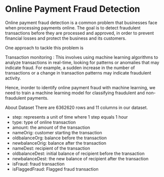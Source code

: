 # Online Payment Fraud Detection
Online payment fraud detection is a common problem that businesses face when processing payments online. The goal is to detect fraudulent transactions before they are processed and approved, in order to prevent financial losses and protect the business and its customers.

One approach to tackle this problem is <br>

Transaction monitoring : This involves using machine learning algorithms to analyze transactions in real-time, looking for patterns or anomalies that may indicate fraud. For example, a sudden increase in the number of transactions or a change in transaction patterns may indicate fraudulent activity.

Hence, inorder to identify online payment fraud with machine learning, we need to train a machine learning model for classifying fraudulent and non-fraudulent payments.

About Dataset
There are 6362620 rows and 11 columns in our dataset.

* step: represents a unit of time where 1 step equals 1 hour
* type: type of online transaction
* amount: the amount of the transaction
* nameOrig: customer starting the transaction
* oldbalanceOrg: balance before the transaction
* newbalanceOrig: balance after the transaction
* nameDest: recipient of the transaction
* oldbalanceDest: initial balance of recipient before the transaction
* newbalanceDest: the new balance of recipient after the transaction
* isFraud: fraud transaction
* isFlaggedFraud: Flagged fraud transaction
